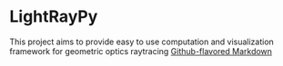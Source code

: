 # LightRayPy
This project aims to provide easy to use computation and visualization framework for geometric optics raytracing
[Github-flavored Markdown](https://github.com/dobrik4ever/LightRayPy)